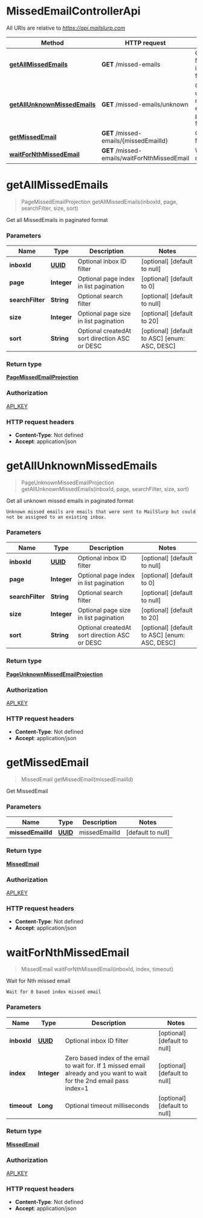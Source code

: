 # MissedEmailControllerApi

All URIs are relative to *https://api.mailslurp.com*

Method | HTTP request | Description
------------- | ------------- | -------------
[**getAllMissedEmails**](MissedEmailControllerApi#getAllMissedEmails) | **GET** /missed-emails | Get all MissedEmails in paginated format
[**getAllUnknownMissedEmails**](MissedEmailControllerApi#getAllUnknownMissedEmails) | **GET** /missed-emails/unknown | Get all unknown missed emails in paginated format
[**getMissedEmail**](MissedEmailControllerApi#getMissedEmail) | **GET** /missed-emails/{missedEmailId} | Get MissedEmail
[**waitForNthMissedEmail**](MissedEmailControllerApi#waitForNthMissedEmail) | **GET** /missed-emails/waitForNthMissedEmail | Wait for Nth missed email


<a name="getAllMissedEmails"></a>
# **getAllMissedEmails**
> PageMissedEmailProjection getAllMissedEmails(inboxId, page, searchFilter, size, sort)

Get all MissedEmails in paginated format

### Parameters

Name | Type | Description  | Notes
------------- | ------------- | ------------- | -------------
 **inboxId** | [**UUID**](../Models/)| Optional inbox ID filter | [optional] [default to null]
 **page** | **Integer**| Optional page index in list pagination | [optional] [default to 0]
 **searchFilter** | **String**| Optional search filter | [optional] [default to null]
 **size** | **Integer**| Optional page size in list pagination | [optional] [default to 20]
 **sort** | **String**| Optional createdAt sort direction ASC or DESC | [optional] [default to ASC] [enum: ASC, DESC]

### Return type

[**PageMissedEmailProjection**](../Models/PageMissedEmailProjection)

### Authorization

[API_KEY](../README#API_KEY)

### HTTP request headers

- **Content-Type**: Not defined
- **Accept**: application/json

<a name="getAllUnknownMissedEmails"></a>
# **getAllUnknownMissedEmails**
> PageUnknownMissedEmailProjection getAllUnknownMissedEmails(inboxId, page, searchFilter, size, sort)

Get all unknown missed emails in paginated format

    Unknown missed emails are emails that were sent to MailSlurp but could not be assigned to an existing inbox.

### Parameters

Name | Type | Description  | Notes
------------- | ------------- | ------------- | -------------
 **inboxId** | [**UUID**](../Models/)| Optional inbox ID filter | [optional] [default to null]
 **page** | **Integer**| Optional page index in list pagination | [optional] [default to 0]
 **searchFilter** | **String**| Optional search filter | [optional] [default to null]
 **size** | **Integer**| Optional page size in list pagination | [optional] [default to 20]
 **sort** | **String**| Optional createdAt sort direction ASC or DESC | [optional] [default to ASC] [enum: ASC, DESC]

### Return type

[**PageUnknownMissedEmailProjection**](../Models/PageUnknownMissedEmailProjection)

### Authorization

[API_KEY](../README#API_KEY)

### HTTP request headers

- **Content-Type**: Not defined
- **Accept**: application/json

<a name="getMissedEmail"></a>
# **getMissedEmail**
> MissedEmail getMissedEmail(missedEmailId)

Get MissedEmail

### Parameters

Name | Type | Description  | Notes
------------- | ------------- | ------------- | -------------
 **missedEmailId** | [**UUID**](../Models/)| missedEmailId | [default to null]

### Return type

[**MissedEmail**](../Models/MissedEmail)

### Authorization

[API_KEY](../README#API_KEY)

### HTTP request headers

- **Content-Type**: Not defined
- **Accept**: application/json

<a name="waitForNthMissedEmail"></a>
# **waitForNthMissedEmail**
> MissedEmail waitForNthMissedEmail(inboxId, index, timeout)

Wait for Nth missed email

    Wait for 0 based index missed email

### Parameters

Name | Type | Description  | Notes
------------- | ------------- | ------------- | -------------
 **inboxId** | [**UUID**](../Models/)| Optional inbox ID filter | [optional] [default to null]
 **index** | **Integer**| Zero based index of the email to wait for. If 1 missed email already and you want to wait for the 2nd email pass index&#x3D;1 | [optional] [default to null]
 **timeout** | **Long**| Optional timeout milliseconds | [optional] [default to null]

### Return type

[**MissedEmail**](../Models/MissedEmail)

### Authorization

[API_KEY](../README#API_KEY)

### HTTP request headers

- **Content-Type**: Not defined
- **Accept**: application/json

